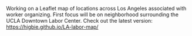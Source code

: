 Working on a Leaflet map of locations across Los Angeles associated with worker organizing. First focus will be on neighborhood surrounding the UCLA Downtown Labor Center. Check out the latest version: https://higbie.github.io/LA-labor-map/
